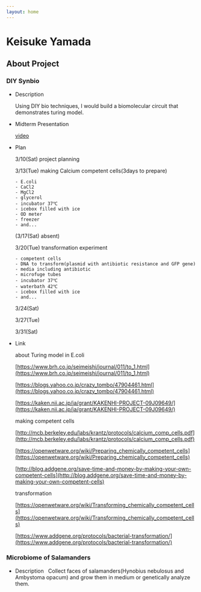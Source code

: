 ```yaml
---
layout: home
---
```


# Keisuke Yamada

## About Project
### DIY Synbio
- Description

  Using DIY bio techniques, I would build a biomolecular circuit that demonstrates turing model.
- Midterm Presentation

    [video](https://vimeo.com/258476524)

- Plan

    3/10(Sat) project planning

    3/13(Tue) making Calcium competent cells(3days to prepare)
    
      - E.coli
      - CaCl2
      - MgCl2
      - glycerol
      - incubator 37℃
      - icebox filled with ice
      - OD meter
      - freezer
      - and...

    (3/17(Sat) absent)

    3/20(Tue) transformation experiment
      
      - competent cells
      - DNA to transform(plasmid with antibiotic resistance and GFP gene)
      - media including antibiotic
      - microfuge tubes
      - incubator 37℃
      - waterbath 42℃
      - icebox filled with ice
      - and...
      
    3/24(Sat) 

    3/27(Tue) 

    3/31(Sat) 
    
- Link

  about Turing model in E.coli
  
  [https://www.brh.co.jp/seimeishi/journal/011/to_1.html](https://www.brh.co.jp/seimeishi/journal/011/to_1.html)

  [https://blogs.yahoo.co.jp/crazy_tombo/47904461.html](https://blogs.yahoo.co.jp/crazy_tombo/47904461.html)

  [https://kaken.nii.ac.jp/ja/grant/KAKENHI-PROJECT-09J09649/](https://kaken.nii.ac.jp/ja/grant/KAKENHI-PROJECT-09J09649/)

  making competent cells

  [http://mcb.berkeley.edu/labs/krantz/protocols/calcium_comp_cells.pdf](http://mcb.berkeley.edu/labs/krantz/protocols/calcium_comp_cells.pdf)

  [https://openwetware.org/wiki/Preparing_chemically_competent_cells](https://openwetware.org/wiki/Preparing_chemically_competent_cells)

  [http://blog.addgene.org/save-time-and-money-by-making-your-own-competent-cells](http://blog.addgene.org/save-time-and-money-by-making-your-own-competent-cells)

  transformation

  [https://openwetware.org/wiki/Transforming_chemically_competent_cells](https://openwetware.org/wiki/Transforming_chemically_competent_cells)

  [https://www.addgene.org/protocols/bacterial-transformation/](https://www.addgene.org/protocols/bacterial-transformation/)


### Microbiome of Salamanders
- Description
  
  Collect faces of salamanders(Hynobius nebulosus and Ambystoma opacum) and grow them in medium or genetically analyze them.

